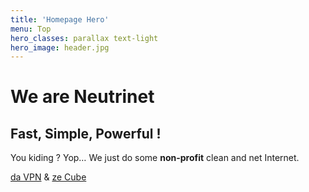 ```yaml
---
title: 'Homepage Hero'
menu: Top
hero_classes: parallax text-light
hero_image: header.jpg
---
```


# We are Neutrinet
## Fast, Simple, Powerful !

You kiding ? Yop… We just do some **non-profit** clean and net Internet.

[da VPN](/vpn?classes=btn,btn-primary,btn-lg&target=_blank) & [ze Cube](/brique?classes=btn,btn-primary,btn-lg&target=_blank)




